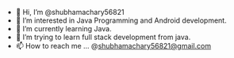 - 👋 Hi, I’m @shubhamachary56821
- 👀 I’m interested in Java Programming and Android development.
- 🌱 I’m currently learning Java. 
- 💞️ I’m trying to learn full stack development from java.
- 📫 How to reach me ... @shubhamachary56821@gmail.com

<!---
shubhamachary56821/shubhamachary56821 is a ✨ special ✨ repository because its `README.md` (this file) appears on your GitHub profile.
You can click the Preview link to take a look at your changes.
--->
